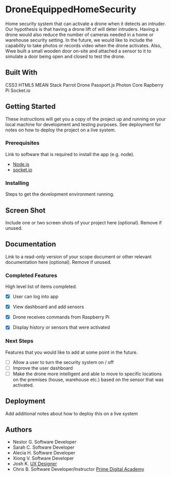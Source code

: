 # DroneEquippedHomeSecurity

Home security system that can activate a drone when it detects an intruder. Our hypothesis is that having a drone lift of will deter intruders. Having a drone would also reduce the number of cameras needed in a home or warehouse security setting. In the future, we would like to include the capability to take photos or records video when the drone activates. Also, Wwe built a small wooden door on-site and attached a sensor to it to simulate a door being open and closed to test the drone.

## Built With

CSS3
HTML5
MEAN Stack
Parrot Drone
Passport.js
Photon Core
Rapberry Pi
Socket.io

## Getting Started

These instructions will get you a copy of the project up and running on your local machine for development and testing purposes. See deployment for notes on how to deploy the project on a live system.

### Prerequisites

Link to software that is required to install the app (e.g. node).

- [Node.js](https://nodejs.org/en/)
- [socket.io](https://socket.io/)


### Installing

Steps to get the development environment running.

## Screen Shot

Include one or two screen shots of your project here (optional). Remove if unused.

## Documentation

Link to a read-only version of your scope document or other relevant documentation here (optional). Remove if unused.

### Completed Features

High level list of items completed.

- [x] User can log into app
- [x] View dashboard and add sensors
- [x] Drone receives commands from Raspberry Pi
- [x] Display history or sensors that were activated



### Next Steps

Features that you would like to add at some point in the future.

- [ ] Allow a user to turn the security system on / off
- [ ] Improve the user dashboard
- [ ] Make the drone more intelligent and able to move to specific locations on the premises (house, warehouse etc.) based on the sensor that was activated.

## Deployment

Add additional notes about how to deploy this on a live system

## Authors

* Nestor G. Software Developer
* Sarah C. Software Developer
* Alecia H. Software Developer
* Xiong V. Software Developer
* Josh K. [UX Designer](https://www.joshkaeding.com/) 
* Chris B. Software Developer/Instructor [Prime Digital Academy](https://primeacademy.io/)


